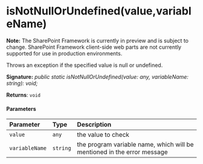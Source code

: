 # isNotNullOrUndefined(value,variableName)
**Note:** The SharePoint Framework is currently in preview and is subject to change. SharePoint Framework client-side web parts are not currently supported for use in production environments.



Throws an exception if the specified value is null or undefined.

**Signature:** _public static isNotNullOrUndefined(value: any, variableName: string): void;_

**Returns**: `void`





#### Parameters


| Parameter	   | Type    | Description |
|:-------------|:---------------|:------------|
| `value`    | `any` | the value to check |
| `variableName`    | `string` | the program variable name, which will be mentioned in the error message |


